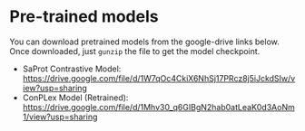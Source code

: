 # Pre-trained models
You can download pretrained models from the google-drive links below. Once downloaded, just `gunzip` the file to get the model checkpoint.
- SaProt Contrastive Model: https://drive.google.com/file/d/1W7qOc4CkiX6NhSj17PRcz8j5iJckdSIw/view?usp=sharing
- ConPLex Model (Retrained): https://drive.google.com/file/d/1Mhv30_q6GIBgN2hab0atLeaK0d3AoNm1/view?usp=sharing
